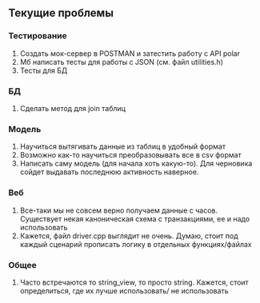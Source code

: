 ## Текущие проблемы

### Тестирование

1. Создать мок-сервер в POSTMAN и затестить работу с API polar
2. Мб написать тесты для работы с JSON (см. файл utilities.h)
3. Тесты для БД

### БД

1. Cделать метод для join таблиц

### Модель

1. Научиться вытягивать данные из таблиц в удобный формат
2. Возможно как-то научиться преобразовывать все в csv формат
3. Написать саму модель (для начала хоть какую-то). Для черновика сойдет выдавать последнюю активность наверное.

### Веб

1. Все-таки мы не совсем верно получаем данные с часов. Существует некая каноническая схема с транзакциями, ее и надо
   использовать
2. Кажется, файл driver.cpp выглядит не очень. Думаю, стоит под каждый сценарий прописать логику в отдельных
   функциях/файлах

### Общее

1. Часто встречаются то string_view, то просто string. Кажется, стоит определиться, где их лучше использовать/ не
   использовать